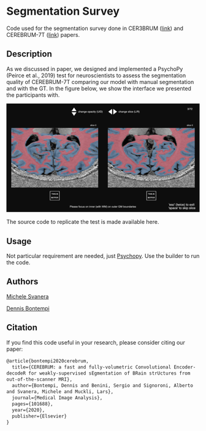 # Segmentation Survey

Code used for the segmentation survey done in CER3BRUM ([link](https://doi.org/10.1016/j.media.2020.101688)) and CEREBRUM-7T ([link](https://www.biorxiv.org/content/10.1101/2020.07.07.191536v2)) papers.

## Description

As we discussed in paper, we designed and implemented a PsychoPy (Peirce et al., 2019) test for neuroscientists to assess the segmentation quality of CEREBRUM-7T comparing our model with manual segmentation and with the GT. 
In the figure below, we show the interface we presented the participants with. 

<p align="center"><img src="https://github.com/rockNroll87q/segmentation_survey/blob/master/behavioural.png" alt="behavioural"</p>

The source code to replicate the test is made available here.


## Usage

Not particular requirement are needed, just [Psychopy](https://www.psychopy.org/). 
Use the builder to run the code.


## Authors

[Michele Svanera](https://github.com/rockNroll87q)

[Dennis Bontempi](https://github.com/denbonte)



## Citation

If you find this code useful in your research, please consider citing our paper:

```
@article{bontempi2020cerebrum,
  title={CEREBRUM: a fast and fully-volumetric Convolutional Encoder-decodeR for weakly-supervised sEgmentation of BRain strUctures from out-of-the-scanner MRI},
  author={Bontempi, Dennis and Benini, Sergio and Signoroni, Alberto and Svanera, Michele and Muckli, Lars},
  journal={Medical Image Analysis},
  pages={101688},
  year={2020},
  publisher={Elsevier}
}
```

